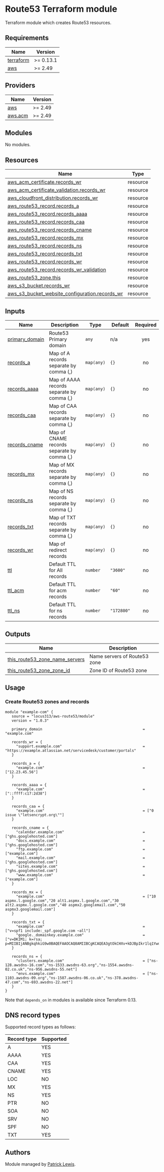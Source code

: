 # Route53 Terraform module

Terraform module which creates Route53 resources.

<!-- BEGIN_TF_DOCS -->
## Requirements

| Name | Version |
|------|---------|
| <a name="requirement_terraform"></a> [terraform](#requirement\_terraform) | >= 0.13.1 |
| <a name="requirement_aws"></a> [aws](#requirement\_aws) | >= 2.49 |

## Providers

| Name | Version |
|------|---------|
| <a name="provider_aws"></a> [aws](#provider\_aws) | >= 2.49 |
| <a name="provider_aws.acm"></a> [aws.acm](#provider\_aws.acm) | >= 2.49 |

## Modules

No modules.

## Resources

| Name | Type |
|------|------|
| [aws_acm_certificate.records_wr](https://registry.terraform.io/providers/hashicorp/aws/latest/docs/resources/acm_certificate) | resource |
| [aws_acm_certificate_validation.records_wr](https://registry.terraform.io/providers/hashicorp/aws/latest/docs/resources/acm_certificate_validation) | resource |
| [aws_cloudfront_distribution.records_wr](https://registry.terraform.io/providers/hashicorp/aws/latest/docs/resources/cloudfront_distribution) | resource |
| [aws_route53_record.records_a](https://registry.terraform.io/providers/hashicorp/aws/latest/docs/resources/route53_record) | resource |
| [aws_route53_record.records_aaaa](https://registry.terraform.io/providers/hashicorp/aws/latest/docs/resources/route53_record) | resource |
| [aws_route53_record.records_caa](https://registry.terraform.io/providers/hashicorp/aws/latest/docs/resources/route53_record) | resource |
| [aws_route53_record.records_cname](https://registry.terraform.io/providers/hashicorp/aws/latest/docs/resources/route53_record) | resource |
| [aws_route53_record.records_mx](https://registry.terraform.io/providers/hashicorp/aws/latest/docs/resources/route53_record) | resource |
| [aws_route53_record.records_ns](https://registry.terraform.io/providers/hashicorp/aws/latest/docs/resources/route53_record) | resource |
| [aws_route53_record.records_txt](https://registry.terraform.io/providers/hashicorp/aws/latest/docs/resources/route53_record) | resource |
| [aws_route53_record.records_wr](https://registry.terraform.io/providers/hashicorp/aws/latest/docs/resources/route53_record) | resource |
| [aws_route53_record.records_wr_validation](https://registry.terraform.io/providers/hashicorp/aws/latest/docs/resources/route53_record) | resource |
| [aws_route53_zone.this](https://registry.terraform.io/providers/hashicorp/aws/latest/docs/resources/route53_zone) | resource |
| [aws_s3_bucket.records_wr](https://registry.terraform.io/providers/hashicorp/aws/latest/docs/resources/s3_bucket) | resource |
| [aws_s3_bucket_website_configuration.records_wr](https://registry.terraform.io/providers/hashicorp/aws/latest/docs/resources/s3_bucket_website_configuration) | resource |

## Inputs

| Name | Description | Type | Default | Required |
|------|-------------|------|---------|:--------:|
| <a name="input_primary_domain"></a> [primary\_domain](#input\_primary\_domain) | Route53 Primary domain | `any` | n/a | yes |
| <a name="input_records_a"></a> [records\_a](#input\_records\_a) | Map of A records separate by comma (,) | `map(any)` | `{}` | no |
| <a name="input_records_aaaa"></a> [records\_aaaa](#input\_records\_aaaa) | Map of AAAA records separate by comma (,) | `map(any)` | `{}` | no |
| <a name="input_records_caa"></a> [records\_caa](#input\_records\_caa) | Map of CAA records separate by comma (,) | `map(any)` | `{}` | no |
| <a name="input_records_cname"></a> [records\_cname](#input\_records\_cname) | Map of CNAME records separate by comma (,) | `map(any)` | `{}` | no |
| <a name="input_records_mx"></a> [records\_mx](#input\_records\_mx) | Map of MX records separate by comma (,) | `map(any)` | `{}` | no |
| <a name="input_records_ns"></a> [records\_ns](#input\_records\_ns) | Map of NS records separate by comma (,) | `map(any)` | `{}` | no |
| <a name="input_records_txt"></a> [records\_txt](#input\_records\_txt) | Map of TXT records separate by comma (,) | `map(any)` | `{}` | no |
| <a name="input_records_wr"></a> [records\_wr](#input\_records\_wr) | Map of redirect records | `map(any)` | `{}` | no |
| <a name="input_ttl"></a> [ttl](#input\_ttl) | Default TTL for All records | `number` | `"3600"` | no |
| <a name="input_ttl_acm"></a> [ttl\_acm](#input\_ttl\_acm) | Default TTL for acm records | `number` | `"60"` | no |
| <a name="input_ttl_ns"></a> [ttl\_ns](#input\_ttl\_ns) | Default TTL for ns records | `number` | `"172800"` | no |

## Outputs

| Name | Description |
|------|-------------|
| <a name="output_this_route53_zone_name_servers"></a> [this\_route53\_zone\_name\_servers](#output\_this\_route53\_zone\_name\_servers) | Name servers of Route53 zone |
| <a name="output_this_route53_zone_zone_id"></a> [this\_route53\_zone\_zone\_id](#output\_this\_route53\_zone\_zone\_id) | Zone ID of Route53 zone |
<!-- END_TF_DOCS -->

## Usage

### Create Route53 zones and records

```hcl
module "example-com" {
   source = "locus313/aws-route53/module"
   version = "1.0.3"
   
   primary_domain                                              = "example.com"
   
   records_wr = {
     "support.example.com"                                     = "https://example.atlassian.net/servicedesk/customer/portals"
   }
   
   records_a = {
     "example.com"                                             = ["12.23.45.56"]
   }

   records_aaaa = {
     "example.com"                                             = ["::ffff:c17:2d38"]
   }

   records_caa = {
     "example.com"                                             = ["0 issue \"letsencrypt.org\""]
   }
   
   records_cname = {
     "calendar.example.com"                                    = ["ghs.googlehosted.com"]
     "docs.example.com"                                        = ["ghs.googlehosted.com"]
     "ftp.example.com"                                         = ["example.com"]
     "mail.example.com"                                        = ["ghs.googlehosted.com"]
     "sites.example.com"                                       = ["ghs.googlehosted.com"]
     "www.example.com"                                         = ["example.com"]
   }
   
   records_mx = {
     "example.com"                                             = ["10 aspmx.l.google.com","20 alt1.aspmx.l.google.com","30 alt2.aspmx.l.google.com","40 aspmx2.googlemail.com","50 aspmx3.googlemail.com"]
   }
   
   records_txt = {
     "example.com"                                             = ["v=spf1 include:_spf.google.com ~all"]
     "google._domainkey.example.com"                           = ["v=DKIM1; k=rsa; p=MIIBIjANBgkqhkiG9w0BAQEFAAOCAQ8AMIIBCgKCAQEA3gtOkCHXv+kDJBpIkr1lq1Ywd4B8FJGPceSv9s7yhUtCk8pKwifLmSKWNEyOvuK5oxIms+4Vc9Pu46bi/wehi5zJynzhkOrzYXdOX6+m4Nb8NbFWr0zZqsM+pDGmYzRjeczY/+txXnOegcbxL+967bIRisnlH2CRD91h1t0NJwsvvN23T5MAMaeJr726piDdE\"\"C6P2nF1apYbGXp0DZGz/RvtpCGjASjlpejA8I/xLclZOBn4Ir9pk8gajRSG48D21UKJ3d+PFzYEj9X5n1p1i2trjCqkdyCzU+f3vTUxma5F7fQncKYIeRJwVNbmR03IYfGuicCu13hnVP36aT5yuQIDAQAB"]
   }
   
   records_ns = {
     "clusters.example.com"                                    = ["ns-128.awsdns-16.com","ns-1533.awsdns-63.org","ns-1554.awsdns-02.co.uk","ns-956.awsdns-55.net"]
     "envs.example.com"                                        = ["ns-1103.awsdns-09.org","ns-1587.awsdns-06.co.uk","ns-378.awsdns-47.com","ns-693.awsdns-22.net"]
   }
}

```

Note that `depends_on` in modules is available since Terraform 0.13.

## DNS record types

Supported record types as follows:

| Record type   | Supported |
| ------------- | ---------- |
| A             | YES        |
| AAAA          | YES        |
| CAA           | YES        |
| CNAME         | YES        |
| LOC           | NO         |
| MX            | YES        |
| NS            | YES        |
| PTR           | NO         |
| SOA           | NO         |
| SRV           | NO         |
| SPF           | NO         |
| TXT           | YES        |

## Authors

Module managed by [Patrick Lewis](https://github.com/locus313).

